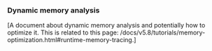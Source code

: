 ### Dynamic memory analysis

[A document about dynamic memory analysis and potentially how to optimize it. This is related to this page: /docs/v5.8/tutorials/memory-optimization.html#runtime-memory-tracing.]
